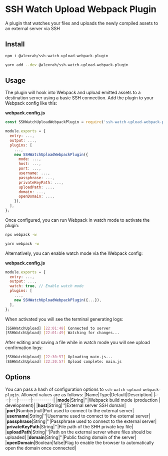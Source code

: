 # SSH Watch Upload Webpack Plugin

A plugin that watches your files and uploads the newly compiled assets to an external server via SSH

## Install

```bash
npm i @alexrah/ssh-watch-upload-webpack-plugin
```

```bash
yarn add --dev @alexrah/ssh-watch-upload-webpack-plugin
```

## Usage

The plugin will hook into Webpack and upload emitted assets to a destination server using a basic SSH connection. Add the plugin to your Webpack config like this:

**webpack.config.js**

```js
const SSHWatchUploadWebpackPlugin = require('ssh-watch-upload-webpack-plugin');

module.exports = {
  entry: ...,
  output: ...,
  plugins: [
    ...,
    new SSHWatchUploadWebpackPlugin({
      mode: ...,
      host: ...,
      port: ...,
      username: ...,
      passphrase: ...,
      privateKeyPath: ...,
      uploadPath: ...,
      domain: ...,
      openDomain: ...,
    }),
  ],
};
```

Once configured, you can run Webpack in watch mode to activate the plugin:

```bash
npx webpack -w
```

```bash
yarn webpack -w
```

Alternatively, you can enable watch mode via the Webpack config:

**webpack.config.js**

```js
module.exports = {
  entry: ...,
  output: ...,
  watch: true, // Enable watch mode
  plugins: [
    ...,
    new SSHWatchUploadWebpackPlugin({...}),
  ],
};
```

When activated you will see the terminal generating logs:

```bash
[SSHWatchUpload] [22:01:48] Connected to server
[SSHWatchUpload] [22:01:49] Watching for changes...
```

After editing and saving a file while in watch mode you will see upload confirmation logs:

```bash
[SSHWatchUpload] [22:30:57] Uploading main.js...
[SSHWatchUpload] [22:30:57] Upload complete: main.js
```

## Options

You can pass a hash of configuration options to `ssh-watch-upload-webpack-plugin`.
Allowed values are as follows:
|Name|Type|Default|Description|
|:--:|:--:|:-----:|:----------|
|**mode**|String|''|Webpack build mode (production \| development)|
|**host**|String|''|External server SSH domain|
|**port**|Number|null|Port used to connect to the external server|
|**username**|String|''|Username used to connect to the external server|
|**passphrase**|String|''|Passphrase used to connect to the external server|
|**privateKeyPath**|String|''|File path of the SHH private key file|
|**uploadPath**|String|''|Path on the external server where files should be uploaded|
|**domain**|String|''|Public facing domain of the server|
|**openDomain**|Boolean|false|Flag to enable the browser to automatically open the domain once connected|
